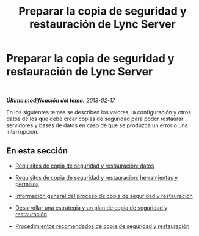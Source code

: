 ﻿---
title: Preparar la copia de seguridad y restauración de Lync Server
TOCTitle: Preparar la copia de seguridad y restauración de Lync Server
ms:assetid: 044623a1-948e-4957-b6e1-354d301ad505
ms:mtpsurl: https://technet.microsoft.com/es-es/library/Hh202159(v=OCS.15)
ms:contentKeyID: 52061585
ms.date: 01/07/2017
mtps_version: v=OCS.15
ms.translationtype: HT
---

# Preparar la copia de seguridad y restauración de Lync Server

 

_**Última modificación del tema:** 2013-02-17_

En los siguientes temas se describen los valores, la configuración y otros datos de los que debe crear copias de seguridad para poder restaurar servidores y bases de datos en caso de que se produzca un error o una interrupción.

## En esta sección

  - [Requisitos de copia de seguridad y restauración: datos](lync-server-2013-backup-and-restoration-requirements-data.md)

  - [Requisitos de copia de seguridad y restauracion: herramientas y permisos](lync-server-2013-backup-and-restoration-requirements-tools-and-permissions.md)

  - [Información general del proceso de copia de seguridad y restauración](lync-server-2013-backup-and-restoration-process-overview.md)

  - [Desarrollar una estrategia y un plan de copia de seguridad y restauración](lync-server-2013-developing-a-backup-and-restoration-strategy-and-plan.md)

  - [Procedimientos recomendados de copia de seguridad y restauración](lync-server-2013-best-practices-for-backup-and-restoration.md)

